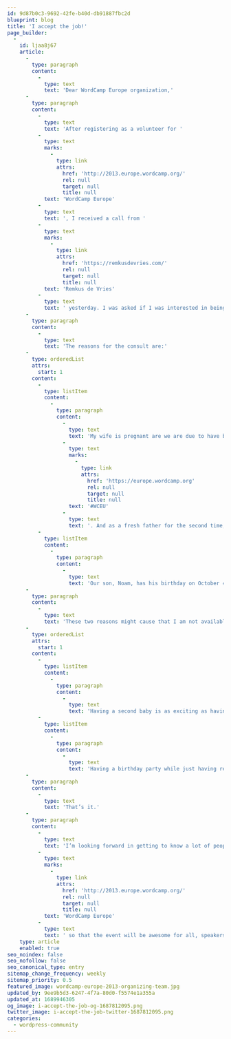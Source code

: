```yaml
---
id: 9d87b0c3-9692-42fe-b40d-db91887fbc2d
blueprint: blog
title: 'I accept the job!'
page_builder:
  -
    id: ljaa8j67
    article:
      -
        type: paragraph
        content:
          -
            type: text
            text: 'Dear WordCamp Europe organization,'
      -
        type: paragraph
        content:
          -
            type: text
            text: 'After registering as a volunteer for '
          -
            type: text
            marks:
              -
                type: link
                attrs:
                  href: 'http://2013.europe.wordcamp.org/'
                  rel: null
                  target: null
                  title: null
            text: 'WordCamp Europe'
          -
            type: text
            text: ', I received a call from '
          -
            type: text
            marks:
              -
                type: link
                attrs:
                  href: 'https://remkusdevries.com/'
                  rel: null
                  target: null
                  title: null
            text: 'Remkus de Vries'
          -
            type: text
            text: ' yesterday. I was asked if I was interested in being the volunteer manager for WordCamp Europe 2013. I feel honored to be asked for this role, but I had to consult this with my wife first.'
      -
        type: paragraph
        content:
          -
            type: text
            text: 'The reasons for the consult are:'
      -
        type: orderedList
        attrs:
          start: 1
        content:
          -
            type: listItem
            content:
              -
                type: paragraph
                content:
                  -
                    type: text
                    text: 'My wife is pregnant are we are due to have brother or sister for Noam on the 15th of September. Since it is a due date, the latest day of giving birth would be September 30th. This is very close to '
                  -
                    type: text
                    marks:
                      -
                        type: link
                        attrs:
                          href: 'https://europe.wordcamp.org'
                          rel: null
                          target: null
                          title: null
                    text: '#WCEU'
                  -
                    type: text
                    text: '. And as a fresh father for the second time, I might be needed at home.'
          -
            type: listItem
            content:
              -
                type: paragraph
                content:
                  -
                    type: text
                    text: 'Our son, Noam, has his birthday on October 4th. He will be two this year, and he might have his party in the WCEU weekend.'
      -
        type: paragraph
        content:
          -
            type: text
            text: 'These two reasons might cause that I am not available for one of the three WCEU days which is not acceptable for a role this important. After consulting with my wife, we have come to the following: (this is not going to be a surprise if you paid attention to the site title 😉 )'
      -
        type: orderedList
        attrs:
          start: 1
        content:
          -
            type: listItem
            content:
              -
                type: paragraph
                content:
                  -
                    type: text
                    text: 'Having a second baby is as exciting as having the first. There is of course some uncertainty about the date of birth and the gender (we love surprises) and there might be an aftermath for my wife, in which she is in need of care, by me, our parents or medical professionals. Having consulted with my wife, we agreed that is it possible for me to leave our expanded family for three days, of course with the exception of an emergency.'
          -
            type: listItem
            content:
              -
                type: paragraph
                content:
                  -
                    type: text
                    text: 'Having a birthday party while just having received a fresh brother or sister is not going to happen. This is too much, since mum needs rest. So, no birthday party in the WCEU weekend, and dad can support the WordPress community in Leiden.'
      -
        type: paragraph
        content:
          -
            type: text
            text: 'That’s it.'
      -
        type: paragraph
        content:
          -
            type: text
            text: 'I’m looking forward in getting to know a lot of people, meet people I only know as an avatar and having the responsibility to guide all the volunteers on '
          -
            type: text
            marks:
              -
                type: link
                attrs:
                  href: 'http://2013.europe.wordcamp.org/'
                  rel: null
                  target: null
                  title: null
            text: 'WordCamp Europe'
          -
            type: text
            text: ' so that the event will be awesome for all, speakers, attendees and volunteers.'
    type: article
    enabled: true
seo_noindex: false
seo_nofollow: false
seo_canonical_type: entry
sitemap_change_frequency: weekly
sitemap_priority: 0.5
featured_image: wordcamp-europe-2013-organizing-team.jpg
updated_by: 9ee9b5d3-6247-4f7a-80d0-f5574e1a355a
updated_at: 1689946305
og_image: i-accept-the-job-og-1687812095.png
twitter_image: i-accept-the-job-twitter-1687812095.png
categories:
  - wordpress-community
---
```

